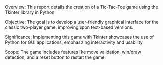 Overview: This report details the creation of a Tic-Tac-Toe game using the Tkinter library in Python.

Objective: The goal is to develop a user-friendly graphical interface for the classic two-player game, improving upon text-based versions.

Significance: Implementing this game with Tkinter showcases the use of Python for GUI applications, emphasizing interactivity and usability.

Scope: The game includes features like move validation, win/draw detection, and a reset button to restart the game.
